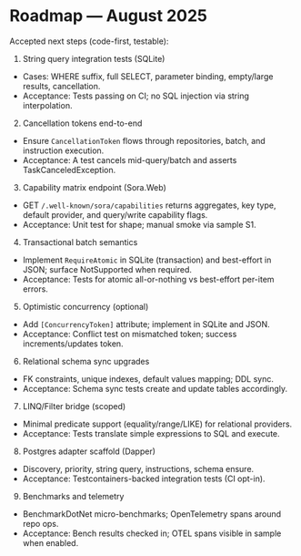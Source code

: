 # Roadmap — August 2025

Accepted next steps (code-first, testable):

1) String query integration tests (SQLite)
- Cases: WHERE suffix, full SELECT, parameter binding, empty/large results, cancellation.
- Acceptance: Tests passing on CI; no SQL injection via string interpolation.

2) Cancellation tokens end-to-end
- Ensure `CancellationToken` flows through repositories, batch, and instruction execution.
- Acceptance: A test cancels mid-query/batch and asserts TaskCanceledException.

3) Capability matrix endpoint (Sora.Web)
- GET `/.well-known/sora/capabilities` returns aggregates, key type, default provider, and query/write capability flags.
- Acceptance: Unit test for shape; manual smoke via sample S1.

4) Transactional batch semantics
- Implement `RequireAtomic` in SQLite (transaction) and best-effort in JSON; surface NotSupported when required.
- Acceptance: Tests for atomic all-or-nothing vs best-effort per-item errors.

5) Optimistic concurrency (optional)
- Add `[ConcurrencyToken]` attribute; implement in SQLite and JSON.
- Acceptance: Conflict test on mismatched token; success increments/updates token.

6) Relational schema sync upgrades
- FK constraints, unique indexes, default values mapping; DDL sync.
- Acceptance: Schema sync tests create and update tables accordingly.

7) LINQ/Filter bridge (scoped)
- Minimal predicate support (equality/range/LIKE) for relational providers.
- Acceptance: Tests translate simple expressions to SQL and execute.

8) Postgres adapter scaffold (Dapper)
- Discovery, priority, string query, instructions, schema ensure.
- Acceptance: Testcontainers-backed integration tests (CI opt-in).

9) Benchmarks and telemetry
- BenchmarkDotNet micro-benchmarks; OpenTelemetry spans around repo ops.
- Acceptance: Bench results checked in; OTEL spans visible in sample when enabled.
